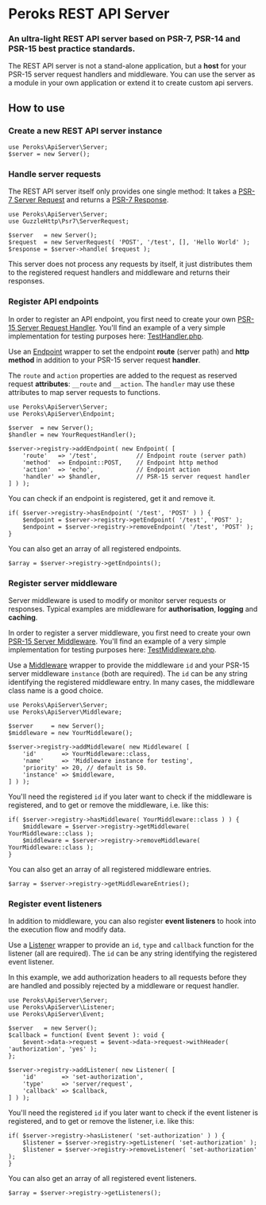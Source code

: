 # Peroks REST API Server

### An ultra-light REST API server based on PSR-7, PSR-14 and PSR-15 best practice standards.

The REST API server is not a stand-alone application, but a **host** for your
PSR-15 server request handlers and middleware. You can use the server as a module
in your own application or extend it to create custom api servers.

## How to use

### Create a new REST API server instance

    use Peroks\ApiServer\Server;
    $server = new Server();

### Handle server requests

The REST API server itself only provides one single method: It takes a 
[PSR-7 Server Request](https://www.php-fig.org/psr/psr-7/#321-psrhttpmessageserverrequestinterface) and returns a 
[PSR-7 Response](https://www.php-fig.org/psr/psr-7/#33-psrhttpmessageresponseinterface).

    use Peroks\ApiServer\Server;
    use GuzzleHttp\Psr7\ServerRequest;

    $server   = new Server();
	$request  = new ServerRequest( 'POST', '/test', [], 'Hello World' );
	$response = $server->handle( $request );

This server does not process any requests by itself, it just distributes
them to the registered request handlers and middleware and returns their
responses.

### Register API endpoints

In order to register an API endpoint, you first need to create your own
[PSR-15 Server Request Handler](https://www.php-fig.org/psr/psr-15/#11-request-handlers).
You'll find an example of a very simple implementation for testing purposes
here: [TestHandler.php](tests/TestHandler.php).

Use an [Endpoint](src/Endpoint.php) wrapper to set the
endpoint **route** (server path) and **http method** in addition to your
PSR-15 server request **handler**.

The `route` and `action` properties are added to the request as
reserved request **attributes**: `__route` and `__action`.
The `handler` may use these attributes to map server requests
to functions.

    use Peroks\ApiServer\Server;
    use Peroks\ApiServer\Endpoint;

    $server  = new Server();
    $handler = new YourRequestHandler();

    $server->registry->addEndpoint( new Endpoint( [
        'route'   => '/test',           // Endpoint route (server path)
        'method'  => Endpoint::POST,    // Endpoint http method
        'action'  => 'echo',            // Endpoint action
        'handler' => $handler,          // PSR-15 server request handler
    ] ) );

You can check if an endpoint is registered, get it and remove it.

	if( $server->registry->hasEndpoint( '/test', 'POST' ) ) {
        $endpoint = $server->registry->getEndpoint( '/test', 'POST' );
	    $endpoint = $server->registry->removeEndpoint( '/test', 'POST' );
    }

You can also get an array of all registered endpoints.

    $array = $server->registry->getEndpoints();

### Register server middleware

Server middleware is used to modify or monitor server requests or responses.
Typical examples are middleware for **authorisation**, **logging** and **caching**.

In order to register a server middleware, you first need to create your own
[PSR-15 Server Middleware](https://www.php-fig.org/psr/psr-15/#12-middleware).
You'll find an example of a very simple implementation for testing purposes
here: [TestMiddleware.php](tests/TestMiddleware.php).

Use a [Middleware](src/Middleware.php) wrapper to provide the middleware `id`
and your PSR-15 server middleware `instance` (both are required).
The `id` can be any string identifying the registered middleware entry.
In many cases, the middleware class name is a good choice.

    use Peroks\ApiServer\Server;
    use Peroks\ApiServer\Middleware;

    $server     = new Server();
    $middleware = new YourMiddleware();

    $server->registry->addMiddleware( new Middleware( [
        'id'       => YourMiddleware::class,
        'name'     => 'Middleware instance for testing',
        'priority' => 20, // default is 50.
        'instance' => $middleware,
    ] ) );

You'll need the registered `id` if you later want to check if the middleware is
registered, and to get or remove the middleware, i.e. like this:

	if( $server->registry->hasMiddleware( YourMiddleware::class ) ) {
        $middleware = $server->registry->getMiddleware( YourMiddleware::class );
	    $middleware = $server->registry->removeMiddleware( YourMiddleware::class );
    }

You can also get an array of all registered middleware entries.

    $array = $server->registry->getMiddlewareEntries();

### Register event listeners

In addition to middleware, you can also register **event listeners** to hook
into the execution flow and modify data.

Use a [Listener](src/Listener.php) wrapper to provide an `id`,
`type` and `callback` function for the listener (all are required).
The `id` can be any string identifying the registered event listener.

In this example, we add authorization headers to all requests before they are
handled and possibly rejected by a middleware or request handler.

    use Peroks\ApiServer\Server;
    use Peroks\ApiServer\Listener;
    use Peroks\ApiServer\Event;

    $server   = new Server();
    $callback = function( Event $event ): void {
        $event->data->request = $event->data->request->withHeader( 'authorization', 'yes' );
    };

    $server->registry->addListener( new Listener( [
        'id'       => 'set-authorization',
        'type'     => 'server/request',
        'callback' => $callback,
    ] ) );

You'll need the registered `id` if you later want to check if the event listener
is registered, and to get or remove the listener, i.e. like this:

	if( $server->registry->hasListener( 'set-authorization' ) ) {
        $listener = $server->registry->getListener( 'set-authorization' );
	    $listener = $server->registry->removeListener( 'set-authorization' );
    }

You can also get an array of all registered event listeners.

    $array = $server->registry->getListeners();
